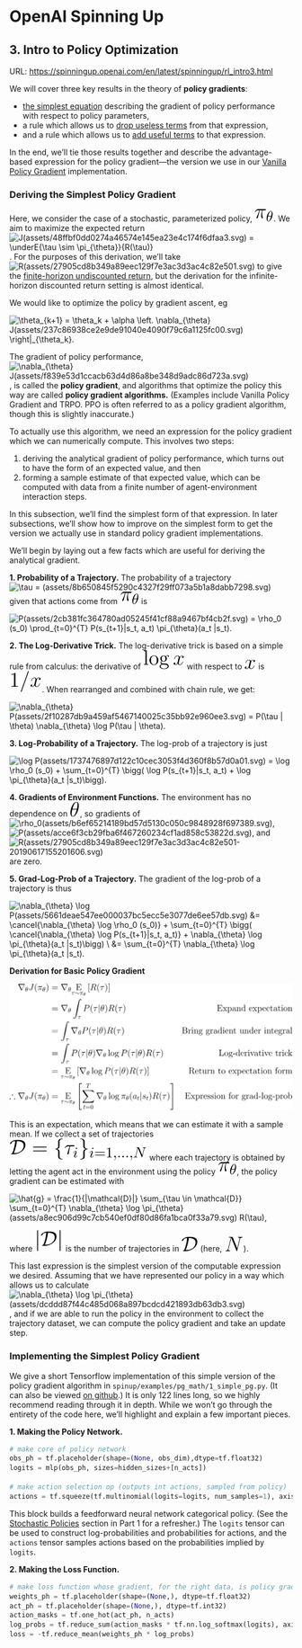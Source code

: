 # OpenAI Spinning Up

## 3. Intro to Policy Optimization

URL: https://spinningup.openai.com/en/latest/spinningup/rl_intro3.html

We will cover three key results in the theory of **policy gradients**:

- [the simplest equation](https://spinningup.openai.com/en/latest/spinningup/rl_intro3.html#deriving-the-simplest-policy-gradient) describing the gradient of policy performance with respect to policy parameters,
- a rule which allows us to [drop useless terms](https://spinningup.openai.com/en/latest/spinningup/rl_intro3.html#don-t-let-the-past-distract-you) from that expression,
- and a rule which allows us to [add useful terms](https://spinningup.openai.com/en/latest/spinningup/rl_intro3.html#baselines-in-policy-gradients) to that expression.

In the end, we’ll tie those results together and describe the advantage-based expression for the policy gradient—the version we use in our [Vanilla Policy Gradient](https://spinningup.openai.com/en/latest/algorithms/vpg.html) implementation.

### Deriving the Simplest Policy Gradient

Here, we consider the case of a stochastic, parameterized policy, ![\pi_{\theta}](assets/80088cfe6126980142c5447a9cb12f69ee7fa333.svg). We aim to maximize the expected return ![J(assets/48ffbf0dd0274a46574e145ea23e4c174f6dfaa3.svg) = \underE{\tau \sim \pi_{\theta}}{R(\tau)}](https://spinningup.openai.com/en/latest/_images/math/48ffbf0dd0274a46574e145ea23e4c174f6dfaa3.svg). For the purposes of this derivation, we’ll take ![R(assets/27905cd8b349a89eec129f7e3ac3d3ac4c82e501.svg)](https://spinningup.openai.com/en/latest/_images/math/27905cd8b349a89eec129f7e3ac3d3ac4c82e501.svg) to give the [finite-horizon undiscounted return](https://spinningup.openai.com/en/latest/spinningup/rl_intro.html#reward-and-return), but the derivation for the infinite-horizon discounted return setting is almost identical.

We would like to optimize the policy by gradient ascent, eg

![\theta_{k+1} = \theta_k + \alpha \left. \nabla_{\theta} J(assets/237c86938ce2e9de91040e4090f79c6a1125fc00.svg) \right|_{\theta_k}.](https://spinningup.openai.com/en/latest/_images/math/237c86938ce2e9de91040e4090f79c6a1125fc00.svg)

The gradient of policy performance, ![\nabla_{\theta} J(assets/f839e53d1ccacb63d4d86a8be348d9adc86d723a.svg)](https://spinningup.openai.com/en/latest/_images/math/f839e53d1ccacb63d4d86a8be348d9adc86d723a.svg), is called the **policy gradient**, and algorithms that optimize the policy this way are called **policy gradient algorithms.** (Examples include Vanilla Policy Gradient and TRPO. PPO is often referred to as a policy gradient algorithm, though this is slightly inaccurate.)

To actually use this algorithm, we need an expression for the policy gradient which we can numerically compute. This involves two steps: 

1. deriving the analytical gradient of policy performance, which turns out to have the form of an expected value, and then
2. forming a sample estimate of that expected value, which can be computed with data from a finite number of agent-environment interaction steps.

In this subsection, we’ll find the simplest form of that expression. In later subsections, we’ll show how to improve on the simplest form to get the version we actually use in standard policy gradient implementations.

We’ll begin by laying out a few facts which are useful for deriving the analytical gradient.

**1. Probability of a Trajectory.** The probability of a trajectory ![\tau = (assets/8b650845f5290c4327f29ff073a5b1a8dabb7298.svg)](https://spinningup.openai.com/en/latest/_images/math/8b650845f5290c4327f29ff073a5b1a8dabb7298.svg) given that actions come from ![\pi_{\theta}](assets/80088cfe6126980142c5447a9cb12f69ee7fa333-20190617151745341.svg) is

![P(assets/2cb381fc364780ad05245f41cf88a9467bf4cb2f.svg) = \rho_0 (s_0) \prod_{t=0}^{T} P(s_{t+1}|s_t, a_t) \pi_{\theta}(a_t |s_t).](https://spinningup.openai.com/en/latest/_images/math/2cb381fc364780ad05245f41cf88a9467bf4cb2f.svg)

**2. The Log-Derivative Trick.** The log-derivative trick is based on a simple rule from calculus: the derivative of ![\log x](assets/ef040455c459db2f570c11ecb75b25853645d90a.svg) with respect to ![x](assets/a679a9634cd3d168023caa7576bcbcbaeaa0d7d5.svg) is ![1/x](assets/4a5449dd5e4be3a804c40210a24c5154bcd6760e.svg). When rearranged and combined with chain rule, we get:

![\nabla_{\theta} P(assets/2f10287db9a459af5467140025c35bb92e960ee3.svg) = P(\tau | \theta) \nabla_{\theta} \log P(\tau | \theta).](https://spinningup.openai.com/en/latest/_images/math/2f10287db9a459af5467140025c35bb92e960ee3.svg)

**3. Log-Probability of a Trajectory.** The log-prob of a trajectory is just

![\log P(assets/1737476897d122c10cec3053f4d360f8b57d0a01.svg) = \log \rho_0 (s_0) + \sum_{t=0}^{T} \bigg( \log P(s_{t+1}|s_t, a_t)  + \log \pi_{\theta}(a_t |s_t)\bigg).](https://spinningup.openai.com/en/latest/_images/math/1737476897d122c10cec3053f4d360f8b57d0a01.svg)

**4. Gradients of Environment Functions.** The environment has no dependence on ![\theta](assets/1a20bd03ccceae216a40cb69d3fb7a3970f6f275-0757921.svg), so gradients of ![\rho_0(assets/b6ef65214189bd57d5130c050c9848928f697389.svg)](https://spinningup.openai.com/en/latest/_images/math/b6ef65214189bd57d5130c050c9848928f697389.svg), ![P(assets/acce6f3cb29fba6f467260234cf1ad858c53822d.svg)](https://spinningup.openai.com/en/latest/_images/math/acce6f3cb29fba6f467260234cf1ad858c53822d.svg), and ![R(assets/27905cd8b349a89eec129f7e3ac3d3ac4c82e501-20190617155201606.svg)](https://spinningup.openai.com/en/latest/_images/math/27905cd8b349a89eec129f7e3ac3d3ac4c82e501.svg) are zero.

**5. Grad-Log-Prob of a Trajectory.** The gradient of the log-prob of a trajectory is thus

![\nabla_{\theta} \log P(assets/5661deae547ee000037bc5ecc5e3077de6ee57db.svg) &= \cancel{\nabla_{\theta} \log \rho_0 (s_0)} + \sum_{t=0}^{T} \bigg( \cancel{\nabla_{\theta} \log P(s_{t+1}|s_t, a_t)}  + \nabla_{\theta} \log \pi_{\theta}(a_t |s_t)\bigg) \\ &= \sum_{t=0}^{T} \nabla_{\theta} \log \pi_{\theta}(a_t |s_t).](https://spinningup.openai.com/en/latest/_images/math/5661deae547ee000037bc5ecc5e3077de6ee57db.svg)

**Derivation for Basic Policy Gradient**

![6fcf142138ce8289bb4f5d4656f3f3bf1609214d](assets/6fcf142138ce8289bb4f5d4656f3f3bf1609214d.svg)

This is an expectation, which means that we can estimate it with a sample mean. If we collect a set of trajectories ![\mathcal{D} = \{\tau_i\}_{i=1,...,N}](assets/2618cb22cf47efc780221f34206472f7bf678097.svg) where each trajectory is obtained by letting the agent act in the environment using the policy ![\pi_{\theta}](assets/80088cfe6126980142c5447a9cb12f69ee7fa333-20190617160120554.svg), the policy gradient can be estimated with

![\hat{g} = \frac{1}{|\mathcal{D}|} \sum_{\tau \in \mathcal{D}} \sum_{t=0}^{T} \nabla_{\theta} \log \pi_{\theta}(assets/a8ec906d99c7cb540ef0df80d86fa1bca0f33a79.svg) R(\tau),](https://spinningup.openai.com/en/latest/_images/math/a8ec906d99c7cb540ef0df80d86fa1bca0f33a79.svg)

where ![|\mathcal{D}|](assets/1889e2b0692b42dc0ec4ea24fbbfa98745ac198f.svg) is the number of trajectories in ![\mathcal{D}](assets/b8fda719f4eca2e94bdde65ed40504645326e5fd.svg) (here, ![N](assets/bc31bc706968058d05385235d40e5be6449ce21a.svg)).

This last expression is the simplest version of the computable expression we desired. Assuming that we have represented our policy in a way which allows us to calculate ![\nabla_{\theta} \log \pi_{\theta}(assets/dcddd87f44c485d068a897bcdcd421893db63db3.svg)](https://spinningup.openai.com/en/latest/_images/math/dcddd87f44c485d068a897bcdcd421893db63db3.svg), and if we are able to run the policy in the environment to collect the trajectory dataset, we can compute the policy gradient and take an update step.

### Implementing the Simplest Policy Gradient

We give a short Tensorflow implementation of this simple version of the policy gradient algorithm in `spinup/examples/pg_math/1_simple_pg.py`. (It can also be viewed [on github](https://github.com/openai/spinningup/blob/master/spinup/examples/pg_math/1_simple_pg.py).) It is only 122 lines long, so we highly recommend reading through it in depth. While we won’t go through the entirety of the code here, we’ll highlight and explain a few important pieces.

**1. Making the Policy Network.**

```python
# make core of policy network
obs_ph = tf.placeholder(shape=(None, obs_dim),dtype=tf.float32)
logits = mlp(obs_ph, sizes=hidden_sizes+[n_acts])

# make action selection op (outputs int actions, sampled from policy)
actions = tf.squeeze(tf.multinomial(logits=logits, num_samples=1), axis=1)
```

This block builds a feedforward neural network categorical policy. (See the [Stochastic Policies](https://spinningup.openai.com/en/latest/spinningup/rl_intro.html#stochastic-policies) section in Part 1 for a refresher.) The `logits` tensor can be used to construct log-probabilities and probabilities for actions, and the `actions` tensor samples actions based on the probabilities implied by `logits`.

**2. Making the Loss Function.**

```python
# make loss function whose gradient, for the right data, is policy gradient
weights_ph = tf.placeholder(shape=(None,), dtype=tf.float32)
act_ph = tf.placeholder(shape=(None,), dtype=tf.int32)
action_masks = tf.one_hot(act_ph, n_acts)
log_probs = tf.reduce_sum(action_masks * tf.nn.log_softmax(logits), axis=1)
loss = -tf.reduce_mean(weights_ph * log_probs)
```







